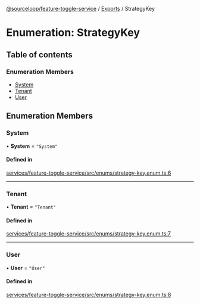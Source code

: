 [@sourceloop/feature-toggle-service](../README.md) / [Exports](../modules.md) / StrategyKey

# Enumeration: StrategyKey

## Table of contents

### Enumeration Members

- [System](StrategyKey.md#system)
- [Tenant](StrategyKey.md#tenant)
- [User](StrategyKey.md#user)

## Enumeration Members

### System

• **System** = ``"System"``

#### Defined in

[services/feature-toggle-service/src/enums/strategy-key.enum.ts:6](https://github.com/sourcefuse/loopback4-microservice-catalog/blob/00e854d46/services/feature-toggle-service/src/enums/strategy-key.enum.ts#L6)

___

### Tenant

• **Tenant** = ``"Tenant"``

#### Defined in

[services/feature-toggle-service/src/enums/strategy-key.enum.ts:7](https://github.com/sourcefuse/loopback4-microservice-catalog/blob/00e854d46/services/feature-toggle-service/src/enums/strategy-key.enum.ts#L7)

___

### User

• **User** = ``"User"``

#### Defined in

[services/feature-toggle-service/src/enums/strategy-key.enum.ts:8](https://github.com/sourcefuse/loopback4-microservice-catalog/blob/00e854d46/services/feature-toggle-service/src/enums/strategy-key.enum.ts#L8)
